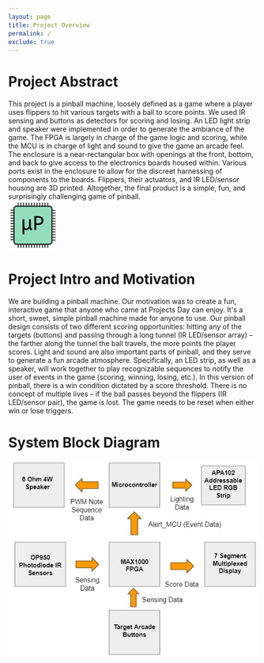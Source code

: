 ```yaml
---
layout: page
title: Project Overview
permalink: /
exclude: true
---
```


# Project Abstract

<div>
  This project is a pinball machine, loosely defined as a game where a player uses flippers to hit various targets with a ball to score points. We used IR sensing and buttons as detectors for scoring and losing. An LED light strip and speaker were implemented in order to generate the ambiance of the game. The FPGA is largely in charge of the game logic and scoring, while the MCU is in charge of light and sound to give the game an arcade feel. The enclosure is a near-rectangular box with openings at the front, bottom, and back to give access to the electronics boards housed within. Various ports exist in the enclosure to allow for the discreet harnessing of components to the boards. Flippers, their actuators, and IR LED/sensor housing are 3D printed. Altogether, the final product is a simple, fun, and surprisingly challenging game of pinball.
</div>

<div style="text-align: left">
  <img src="./assets/img/Logo.png" alt="logo" width="100" />
</div>


# Project Intro and Motivation
<div>
  We are building a pinball machine. Our motivation was to create a fun, interactive game that anyone who came at Projects Day can enjoy. It's a short, sweet, simple pinball machine made for anyone to use. Our pinball design consists of two different scoring opportunities: hitting any of the targets (buttons) and passing through a long tunnel (IR LED/sensor array) – the farther along the tunnel the ball travels, the more points the player scores. Light and sound are also important parts of pinball, and they serve to generate a fun arcade atmosphere. Specifically, an LED strip, as well as a speaker, will work together to play recognizable sequences to notify the user of events in the game (scoring, winning, losing, etc.). 
In this version of pinball, there is a win condition dictated by a score threshold. There is no concept of multiple lives – if the ball passes beyond the flippers (IR LED/sensor pair), the game is lost. The game needs to be reset when either win or lose triggers. 
</div>


# System Block Diagram
<div style="text-align: left">
  <img src="./assets/img/Main_Block_Diagram.jpg" alt="logo" width="550" />
</div>
